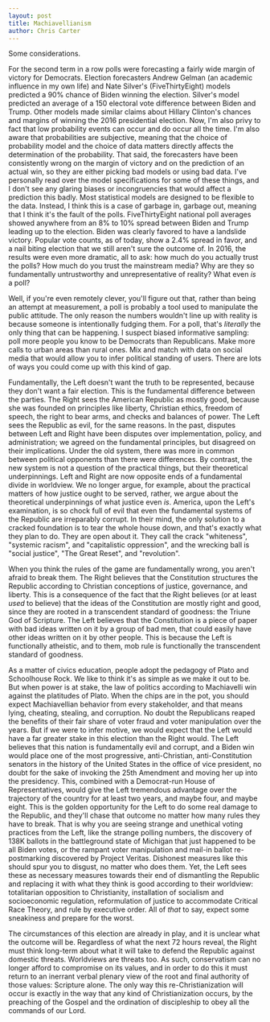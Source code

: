 ```yaml
---
layout: post
title: Machiavellianism
author: Chris Carter
---
```


Some considerations.

For the second term in a row polls were forecasting a fairly wide margin of victory for Democrats. Election forecasters Andrew Gelman (an academic influence in my own life) and Nate Silver's (FiveThirtyEight) models predicted a 90% chance of Biden winning the election. Silver's model predicted an average of a 150 electoral vote difference between Biden and Trump. Other models made similar claims about Hillary Clinton's chances and margins of winning the 2016 presidential election. Now, I'm also privy to fact that low probability events can occur and do occur all the time. I'm also aware that probabilities are subjective, meaning that the choice of probability model and the choice of data matters directly affects the determination of the probability. That said, the forecasters have been consistently wrong on the margin of victory and on the prediction of an actual win, so they are either picking bad models or using bad data. I've personally read over the model specifications for some of these things, and I don't see any glaring biases or incongruencies that would affect a prediction this badly. Most statistical models are designed to be flexible to the data. Instead, I think this is a case of garbage in, garbage out, meaning that I think it's the fault of the polls. FiveThirtyEight national poll averages showed anywhere from an 8% to 10% spread between Biden and Trump leading up to the election. Biden was clearly favored to have a landslide victory. Popular vote counts, as of today, show a 2.4% spread in favor, and a nail biting election that we still aren't sure the outcome of. In 2016, the results were even more dramatic, all to ask: how much do you actually trust the polls? How much do you trust the mainstream media? Why are they so fundamentally untrustworthy and unrepresentative of reality? What even _is_ a poll?

Well, if you're even remotely clever, you'll figure out that, rather than being an attempt at measurement, a poll is probably a tool used to manipulate the public attitude. The only reason the numbers wouldn't line up with reality is because someone is intentionally fudging them. For a poll, that's _literally_ the only thing that can be happening. I suspect biased informative sampling: poll more people you know to be Democrats than Republicans. Make more calls to urban areas than rural ones. Mix and match with data on social media that would allow you to infer political standing of users. There are lots of ways you could come up with this kind of gap.

Fundamentally, the Left doesn't want the truth to be represented, because they don't want a fair election. This is the fundamental difference between the parties. The Right sees the American Republic as mostly good, because she was founded on principles like liberty, Christian ethics, freedom of speech, the right to bear arms, and checks and balances of power. The Left sees the Republic as evil, for the same reasons. In the past, disputes between Left and Right have been disputes over implementation, policy, and administration; we agreed on the fundamental principles, but disagreed on their implications. Under the old system, there was more in common between political opponents than there were differences. By contrast, the new system is not a question of the practical things, but their theoretical underpinnings. Left and Right are now opposite ends of a fundamental divide in worldview. We no longer argue, for example, about the practical matters of how justice ought to be served, rather, we argue about the theoretical underpinnings of what justice even _is_. America, upon the Left's examination, is so chock full of evil that even the fundamental systems of the Republic are irreparably corrupt. In their mind, the only solution to a cracked foundation is to tear the whole house down, and that's exactly what they plan to do. They are open about it. They call the crack "whiteness", "systemic racism", and "capitalistic oppression", and the wrecking ball is "social justice", "The Great Reset", and "revolution".

When you think the rules of the game are fundamentally wrong, you aren't afraid to break them. The Right believes that the Constitution structures the Republic according to Christian conceptions of justice, governance, and liberty. This is a consequence of the fact that the Right believes (or at least _used_ to believe) that the ideas of the Constitution are mostly right and good, since they are rooted in a transcendent standard of goodness: the Triune God of Scripture. The Left believes that the Constitution is a piece of paper with bad ideas written on it by a group of bad men, that could easily have other ideas written on it by other people. This is because the Left is functionally atheistic, and to them, mob rule is functionally the transcendent standard of goodness.

As a matter of civics education, people adopt the pedagogy of Plato and Schoolhouse Rock. We like to think it's as simple as we make it out to be. But when power is at stake, the law of politics according to Machiavelli win against the platitudes of Plato. When the chips are in the pot, you should expect Machiavellian behavior from every stakeholder, and that means lying, cheating, stealing, and corruption. No doubt the Republicans reaped the benefits of their fair share of voter fraud and voter manipulation over the years. But if we were to infer motive, we would expect that the Left would have a far greater stake in this election than the Right would. The Left believes that this nation is fundamentally evil and corrupt, and a Biden win would place one of the most progressive, anti-Christian, anti-Constitution senators in the history of the United States in the office of vice president, no doubt for the sake of invoking the 25th Amendment and moving her up into the presidency. This, combined with a Democrat-run House of Representatives, would give the Left tremendous advantage over the trajectory of the country for at least two years, and maybe four, and maybe eight. This is the golden opportunity for the Left to do some real damage to the Republic, and they'll chase that outcome no matter how many rules they have to break. That is why you are seeing strange and unethical voting practices from the Left, like the strange polling numbers, the discovery of 138K ballots in the battleground state of Michigan that just happened to be all Biden votes, or the rampant voter manipulation and mail-in ballot re-postmarking discovered by Project Veritas. Dishonest measures like this should spur you to disgust, no matter who does them. Yet, the Left sees these as necessary measures towards their end of dismantling the Republic and replacing it with what they think is good according to their worldview: totalitarian opposition to Christianity, installation of socialism and socioeconomic regulation, reformulation of justice to accommodate Critical Race Theory, and rule by executive order. All of _that_ to say, expect some sneakiness and prepare for the worst.

The circumstances of this election are already in play, and it is unclear what the outcome will be. Regardless of what the next 72 hours reveal, the Right must think long-term about what it will take to defend the Republic against domestic threats. Worldviews are threats too. As such, conservatism can no longer afford to compromise on its values, and in order to do this it must return to an inerrant verbal plenary view of the root and final authority of those values: Scripture alone. The only way this re-Christianization will occur is exactly in the way that any kind of Christianization occurs, by the preaching of the Gospel and the ordination of discipleship to obey all the commands of our Lord.

